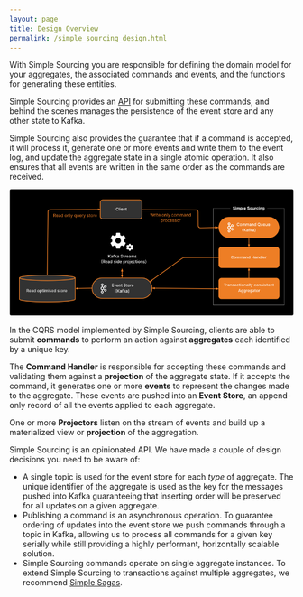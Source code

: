 ```yaml
---
layout: page
title: Design Overview
permalink: /simple_sourcing_design.html
---
```


With Simple Sourcing you are responsible for defining the domain model for your aggregates, the associated commands and events, 
and the functions for generating these entities. 

Simple Sourcing provides an [API](/simple_sourcing_api.html) for submitting these commands, 
and behind the scenes manages the persistence of the event store and any other state to Kafka.

Simple Sourcing also provides the guarantee that if a command is accepted, it will process it, 
generate one or more events and write them to the event log, and update the aggregate state
in a single atomic operation.
It also ensures that all events are written in the same order as the commands are received.

![Event Sourcing with CQRS](/images/simple-sourcing-diagram.png)

In the CQRS model implemented by Simple Sourcing, clients are able to submit **commands** to perform an action
against **aggregates** each identified by a unique key. 

The **Command Handler** is responsible for accepting these commands and validating them against a **projection**
of the aggregate state. If it accepts the command, it generates one or more **events** to represent the changes
made to the aggregate. These events are pushed into an **Event Store**, an append-only record of all the events
applied to each aggregate.

One or more **Projectors** listen on the stream of events and build up a materialized view or **projection**
of the aggregation.

Simple Sourcing is an opinionated API. We have made a couple of design decisions you need to be aware of:

   * A single topic is used for the event store for each _type_ of aggregate. The unique identifier of the aggregate is
     used as the key for the messages pushed into Kafka guaranteeing that inserting order will be preserved for all updates
     on a given aggregate.
   * Publishing a command is an asynchronous operation. To guarantee ordering of updates into the event store
     we push commands through a topic in Kafka, allowing us to process all commands for a given key serially while
     still providing a highly performant, horizontally scalable solution.
   * Simple Sourcing commands operate on single aggregate instances. To extend Simple Sourcing to transactions against multiple aggregates,
     we recommend [Simple Sagas](/simple_sagas_docs_home.html).
